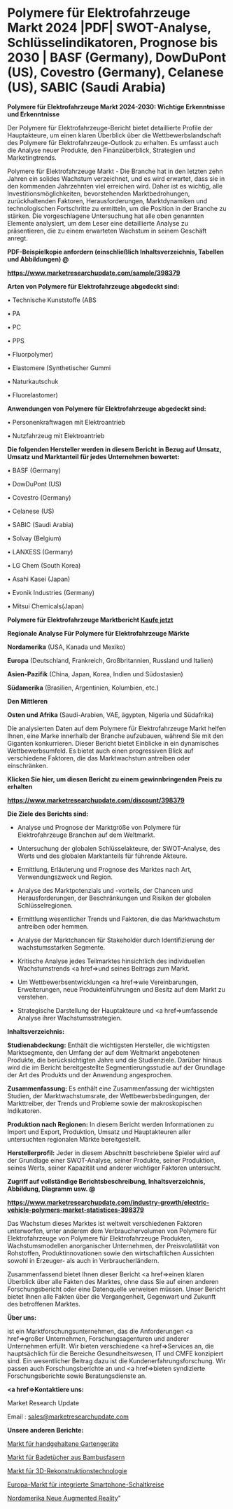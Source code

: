# Polymere für Elektrofahrzeuge Markt 2024 |PDF| SWOT-Analyse, Schlüsselindikatoren, Prognose bis 2030 | BASF (Germany), DowDuPont (US), Covestro (Germany), Celanese (US), SABIC (Saudi Arabia)

<strong>Polymere für Elektrofahrzeuge Markt 2024-2030: Wichtige Erkenntnisse und Erkenntnisse</strong>

Der Polymere für Elektrofahrzeuge-Bericht bietet detaillierte Profile der Hauptakteure, um einen klaren Überblick über die Wettbewerbslandschaft des Polymere für Elektrofahrzeuge-Outlook zu erhalten. Es umfasst auch die Analyse neuer Produkte, den Finanzüberblick, Strategien und Marketingtrends.

Polymere für Elektrofahrzeuge Markt - Die Branche hat in den letzten zehn Jahren ein solides Wachstum verzeichnet, und es wird erwartet, dass sie in den kommenden Jahrzehnten viel erreichen wird. Daher ist es wichtig, alle Investitionsmöglichkeiten, bevorstehenden Marktbedrohungen, zurückhaltenden Faktoren, Herausforderungen, Marktdynamiken und technologischen Fortschritte zu ermitteln, um die Position in der Branche zu stärken. Die vorgeschlagene Untersuchung hat alle oben genannten Elemente analysiert, um dem Leser eine detaillierte Analyse zu präsentieren, die zu einem erwarteten Wachstum in seinem Geschäft anregt.



<strong><b>PDF-Beispielkopie anfordern (einschließlich Inhaltsverzeichnis, Tabellen und Abbildungen) @ </b></strong>

<strong><a href=https://www.marketresearchupdate.com/sample/398379>

<strong>https://www.marketresearchupdate.com/sample/398379</u></a></strong></strong>



<strong>Arten von Polymere für Elektrofahrzeuge abgedeckt sind:</strong>

• Technische Kunststoffe (ABS

• PA

• PC

• PPS

• Fluorpolymer)

• Elastomere (Synthetischer Gummi

• Naturkautschuk

• Fluorelastomer)



<strong>Anwendungen von Polymere für Elektrofahrzeuge abgedeckt sind:</strong>

• Personenkraftwagen mit Elektroantrieb

• Nutzfahrzeug mit Elektroantrieb



<strong>Die folgenden Hersteller werden in diesem Bericht in Bezug auf Umsatz, Umsatz und Marktanteil für jedes Unternehmen bewertet:</strong>

• BASF (Germany)

• DowDuPont (US)

• Covestro (Germany)

• Celanese (US)

• SABIC (Saudi Arabia)

• Solvay (Belgium)

• LANXESS (Germany)

• LG Chem (South Korea)

• Asahi Kasei (Japan)

• Evonik Industries (Germany)

• Mitsui Chemicals(Japan)



<strong>Polymere für Elektrofahrzeuge Marktbericht <a href=https://www.marketresearchupdate.com/buynow/398379>Kaufe jetzt</a></strong>



<strong>Regionale Analyse Für Polymere für Elektrofahrzeuge Märkte</strong>



<strong>Nordamerika</strong> (USA, Kanada und Mexiko)



<strong>Europa</strong> (Deutschland, Frankreich, Großbritannien, Russland und Italien)



<strong>Asien-Pazifik</strong> (China, Japan, Korea, Indien und Südostasien)



<strong>Südamerika</strong> (Brasilien, Argentinien, Kolumbien, etc.)



<strong>Den Mittleren</strong> 

<strong>Osten und Afrika</strong> (Saudi-Arabien, VAE, ägypten, Nigeria und Südafrika)

Die analysierten Daten auf dem Polymere für Elektrofahrzeuge Markt helfen Ihnen, eine Marke innerhalb der Branche aufzubauen, während Sie mit den Giganten konkurrieren. Dieser Bericht bietet Einblicke in ein dynamisches Wettbewerbsumfeld. Es bietet auch einen progressiven Blick auf verschiedene Faktoren, die das Marktwachstum antreiben oder einschränken.



<strong>Klicken Sie hier, um diesen Bericht zu einem gewinnbringenden Preis zu erhalten
</strong>

<strong><a href=https://www.marketresearchupdate.com/discount/398379>https://www.marketresearchupdate.com/discount/398379</b></u></strong></a>



<strong>Die Ziele des Berichts sind:</strong>

- Analyse und Prognose der Marktgröße von Polymere für Elektrofahrzeuge Branchen auf dem Weltmarkt.

- Untersuchung der globalen Schlüsselakteure, der SWOT-Analyse, des Werts und des globalen Marktanteils für führende Akteure.

- Ermittlung, Erläuterung und Prognose des Marktes nach Art, Verwendungszweck und Region.

- Analyse des Marktpotenzials und -vorteils, der Chancen und Herausforderungen, der Beschränkungen und Risiken der globalen Schlüsselregionen.

- Ermittlung wesentlicher Trends und Faktoren, die das Marktwachstum antreiben oder hemmen.

- Analyse der Marktchancen für Stakeholder durch Identifizierung der wachstumsstarken Segmente.

- Kritische Analyse jedes Teilmarktes hinsichtlich des individuellen Wachstumstrends <a href=>und</a> seines Beitrags zum Markt.

- Um Wettbewerbsentwicklungen <a href=>wie</a> Vereinbarungen, Erweiterungen, neue Produkteinführungen und Besitz auf dem Markt zu verstehen.

- Strategische Darstellung der Hauptakteure und <a href=>umfas</a>sende Analyse ihrer Wachstumsstrategien.



<strong>Inhaltsverzeichnis:</strong>



<strong>Studienabdeckung:</strong> Enthält die wichtigsten Hersteller, die wichtigsten Marktsegmente, den Umfang der auf dem Weltmarkt angebotenen Produkte, die berücksichtigten Jahre und die Studienziele. Darüber hinaus wird die im Bericht bereitgestellte Segmentierungsstudie auf der Grundlage der Art des Produkts und der Anwendung angesprochen.



<strong>Zusammenfassung:</strong> Es enthält eine Zusammenfassung der wichtigsten Studien, der Marktwachstumsrate, der Wettbewerbsbedingungen, der Markttreiber, der Trends und Probleme sowie der makroskopischen Indikatoren.



<strong>Produktion nach Regionen:</strong> In diesem Bericht werden Informationen zu Import und Export, Produktion, Umsatz und Hauptakteuren aller untersuchten regionalen Märkte bereitgestellt.



<strong>Herstellerprofil:</strong> Jeder in diesem Abschnitt beschriebene Spieler wird auf der Grundlage einer SWOT-Analyse, seiner Produkte, seiner Produktion, seines Werts, seiner Kapazität und anderer wichtiger Faktoren untersucht.



<strong><b>Zugriff auf vollständige Berichtsbeschreibung, Inhaltsverzeichnis, Abbildung, Diagramm usw. @ </b></strong>

<strong><a href=https://www.marketresearchupdate.com/industry-growth/electric-vehicle-polymers-market-statistices-398379>https://www.marketresearchupdate.com/industry-growth/electric-vehicle-polymers-market-statistices-398379</a></strong>

Das Wachstum dieses Marktes ist weltweit verschiedenen Faktoren unterworfen, unter anderem dem Verbrauchervolumen von Polymere für Elektrofahrzeuge von Polymere für Elektrofahrzeuge Produkten, Wachstumsmodellen anorganischer Unternehmen, der Preisvolatilität von Rohstoffen, Produktinnovationen sowie den wirtschaftlichen Aussichten sowohl in Erzeuger- als auch in Verbraucherländern.

Zusammenfassend bietet Ihnen dieser Bericht <a href=>einen</a> klaren Überblick über alle Fakten des Marktes, ohne dass Sie auf einen anderen Forschungsbericht oder eine Datenquelle verweisen müssen. Unser Bericht bietet Ihnen alle Fakten über die Vergangenheit, Gegenwart und Zukunft des betroffenen Marktes.



<strong>Über uns:</strong>

 ist ein Marktforschungsunternehmen, das die Anforderungen <a href=>großer</a> Unternehmen, Forschungsagenturen und anderer Unternehmen erfüllt. Wir bieten verschiedene <a href=>Services</a> an, die hauptsächlich für die Bereiche Gesundheitswesen, IT und CMFE konzipiert sind. Ein wesentlicher Beitrag dazu ist die Kundenerfahrungsforschung. Wir passen auch Forschungsberichte an und <a href=>bieten</a> syndizierte Forschungsberichte sowie Beratungsdienste an.



<strong><a href=>Kontaktiere uns:</a></strong>

Market Research Update

Email : sales@marketresearchupdate.com



<strong>Unsere anderen Berichte:</strong>

<a href=https://www.linkedin.com/pulse/hand-held-gardening-tools-market-latest-report>Markt für handgehaltene Gartengeräte</a>

<a href=https://www.linkedin.com/pulse/bamboo-fiber-bath-towel-market-outlooks-2023>Markt für Badetücher aus Bambusfasern</a>

<a href=https://www.linkedin.com/pulse/3d-reconstruction-technology-market-size-share-outlook>Markt für 3D-Rekonstruktionstechnologie</a>

<a href=https://www.linkedin.com/pulse/europe-smartphone-integrated-circuits-market>Europa-Markt für integrierte Smartphone-Schaltkreise</a>

<a href=https://www.linkedin.com/pulse/north-america-new-augmented-reality>Nordamerika Neue Augmented Reality</a>"
